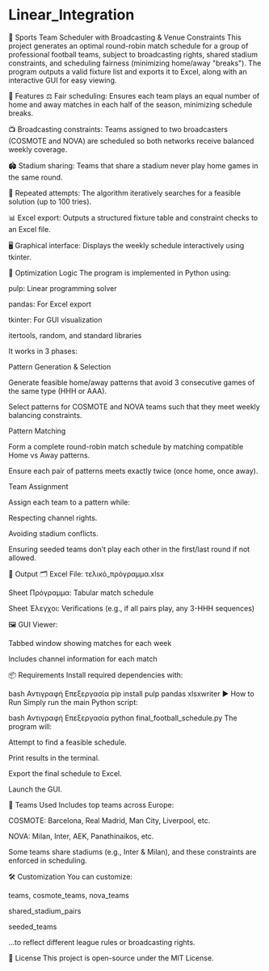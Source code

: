# Linear_Integration

📅 Sports Team Scheduler with Broadcasting & Venue Constraints
This project generates an optimal round-robin match schedule for a group of professional football teams, subject to broadcasting rights, shared stadium constraints, and scheduling fairness (minimizing home/away "breaks"). The program outputs a valid fixture list and exports it to Excel, along with an interactive GUI for easy viewing.

🚀 Features
⚖️ Fair scheduling: Ensures each team plays an equal number of home and away matches in each half of the season, minimizing schedule breaks.

📺 Broadcasting constraints: Teams assigned to two broadcasters (COSMOTE and NOVA) are scheduled so both networks receive balanced weekly coverage.

🏟️ Stadium sharing: Teams that share a stadium never play home games in the same round.

🔁 Repeated attempts: The algorithm iteratively searches for a feasible solution (up to 100 tries).

📊 Excel export: Outputs a structured fixture table and constraint checks to an Excel file.

🖥️ Graphical interface: Displays the weekly schedule interactively using tkinter.

🧠 Optimization Logic
The program is implemented in Python using:

pulp: Linear programming solver

pandas: For Excel export

tkinter: For GUI visualization

itertools, random, and standard libraries

It works in 3 phases:

Pattern Generation & Selection

Generate feasible home/away patterns that avoid 3 consecutive games of the same type (HHH or AAA).

Select patterns for COSMOTE and NOVA teams such that they meet weekly balancing constraints.

Pattern Matching

Form a complete round-robin match schedule by matching compatible Home vs Away patterns.

Ensure each pair of patterns meets exactly twice (once home, once away).

Team Assignment

Assign each team to a pattern while:

Respecting channel rights.

Avoiding stadium conflicts.

Ensuring seeded teams don’t play each other in the first/last round if not allowed.

🏁 Output
🗂️ Excel File: τελικό_πρόγραμμα.xlsx

Sheet Πρόγραμμα: Tabular match schedule

Sheet Έλεγχοι: Verifications (e.g., if all pairs play, any 3-HHH sequences)

🖼️ GUI Viewer:

Tabbed window showing matches for each week

Includes channel information for each match

📦 Requirements
Install required dependencies with:

bash
Αντιγραφή
Επεξεργασία
pip install pulp pandas xlsxwriter
▶️ How to Run
Simply run the main Python script:

bash
Αντιγραφή
Επεξεργασία
python final_football_schedule.py
The program will:

Attempt to find a feasible schedule.

Print results in the terminal.

Export the final schedule to Excel.

Launch the GUI.

📝 Teams Used
Includes top teams across Europe:

COSMOTE: Barcelona, Real Madrid, Man City, Liverpool, etc.

NOVA: Milan, Inter, AEK, Panathinaikos, etc.

Some teams share stadiums (e.g., Inter & Milan), and these constraints are enforced in scheduling.

🛠️ Customization
You can customize:

teams, cosmote_teams, nova_teams

shared_stadium_pairs

seeded_teams

...to reflect different league rules or broadcasting rights.

📄 License
This project is open-source under the MIT License.
